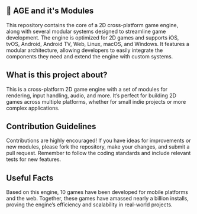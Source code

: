 ## 👋 AGE and it's Modules

This repository contains the core of a 2D cross-platform game engine, along with several modular systems designed to streamline game development. The engine is optimized for 2D games and supports iOS, tvOS, Android, Android TV, Web, Linux, macOS, and Windows. It features a modular architecture, allowing developers to easily integrate the components they need and extend the engine with custom systems.

## What is this project about?
This is a cross-platform 2D game engine with a set of modules for rendering, input handling, audio, and more. It’s perfect for building 2D games across multiple platforms, whether for small indie projects or more complex applications.

## Contribution Guidelines
Contributions are highly encouraged! If you have ideas for improvements or new modules, please fork the repository, make your changes, and submit a pull request. Remember to follow the coding standards and include relevant tests for new features.

## Useful Facts
Based on this engine, 10 games have been developed for mobile platforms and the web. Together, these games have amassed nearly a billion installs, proving the engine’s efficiency and scalability in real-world projects.

